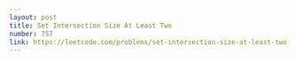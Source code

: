 ```yaml
---
layout: post
title: Set Intersection Size At Least Two
number: 757
link: https://leetcode.com/problems/set-intersection-size-at-least-two
---
```

